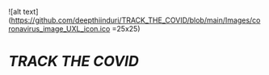![alt text](https://github.com/deepthiinduri/TRACK_THE_COVID/blob/main/Images/coronavirus_image_UXL_icon.ico =25x25) 
# _TRACK THE COVID_


